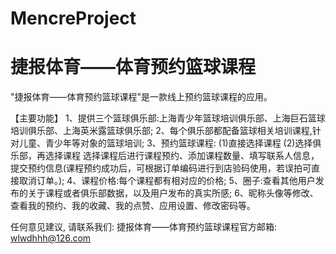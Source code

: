 # MencreProject
# 捷报体育——体育预约篮球课程

  "捷报体育——体育预约篮球课程"是一款线上预约篮球课程的应用。
  
  【主要功能】
  1、提供三个篮球俱乐部:上海青少年篮球培训俱乐部、上海巨石篮球培训俱乐部、上海英米露篮球俱乐部;
  2、每个俱乐部都配备篮球相关培训课程,针对儿童、青少年等对象的篮球培训;
  3、预约篮球课程:
    (1)直接选择课程
    (2)选择俱乐部，再选择课程
    选择课程后进行课程预约、添加课程数量、填写联系人信息，提交预约信息(课程预约成功后，可根据订单编码进行到店验码使用，若误拍可直接取消订单。); 
  4、课程价格:每个课程都有相对应的价格;
  5、圈子:查看其他用户发布的关于课程或者俱乐部数据，以及用户发布的真实所感;
  6、昵称头像等修改、查看我的预约、我的收藏、我的点赞、应用设置、修改密码等。

  任何意见建议, 请联系我们: 
  捷报体育——体育预约篮球课程官方邮箱: wlwdhhh@126.com
